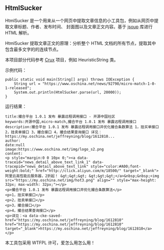## HtmlSucker ##

HtmlSucker 是一个用来从一个网页中提取文章信息的小工具包，例如从网页中提取文章标题、作者、发布时间、
封面图以及文章正文内容。基于 [jsoup](https://www.oschina.net/p/jsoup) 库进行 HTML 解析。

HtmlSucker 提取文章正文的原理：分析整个 HTML 文档的所有节点，提取其中包含最多文字的的连续节点。

本项目部分代码参考 [Crux](https://www.oschina.net/p/crux-web) 项目，例如 HeuristicString 类。

示例代码：

```
public static void main(String[] args) throws IOException {
    String url = "https://www.oschina.net/news/92798/micro-match-1-0-1-released";
    System.out.println(HtmlSucker.parse(url, 20000));
}
```

运行结果：

```
title:撮合平台 1.0.1 发布 暴露远程调用接口 - 开源中国社区
keywords:开源中国,micro-match,撮合平台 1.0.1 发布 暴露远程调用接口
description:撮合平台 1.0.1 发布 暴露远程调用接口并优化撮合条数算法 1，挂买单接口 2，挂卖单接口 3，撮合接口 4，撮合结果查询接口 详见：https://my.oschina.net/jeffreyning/blog/1612810...
author:
date:null
image:https://www.oschina.net/img/logo_s2.png
content:
<p style="margin:0 0 10px 0;"><a data-traceid="news_detail_above_text_link_1" data-tracepid="news_detail_above_text_link" style="color:#A00;font-weight:bold;" href="http://click.aliyun.com/m/18500/" target="_blank">阿里云高性能云服务器，2折起！ &gt;&gt;&gt; &gt;&gt;&gt;</a>&nbsp;&nbsp;<img src="https://my.oschina.net/img/hot3.png" align="" style="max-height: 32px; max-width: 32px;"></p>
<p>撮合平台 1.0.1 发布 暴露远程调用接口并优化撮合条数算法</p>
<p>1，挂买单接口</p>
<p>2，挂卖单接口</p>
<p>3，撮合接口</p>
<p>4，撮合结果查询接口</p>
<p>详见：<a data-cke-saved-href="https://my.oschina.net/jeffreyning/blog/1612810" href="https://my.oschina.net/jeffreyning/blog/1612810" target="_blank">https://my.oschina.net/jeffreyning/blog/1612810</a></p>

```

本工具包采用 WTFPL 许可，爱怎么用怎么用！